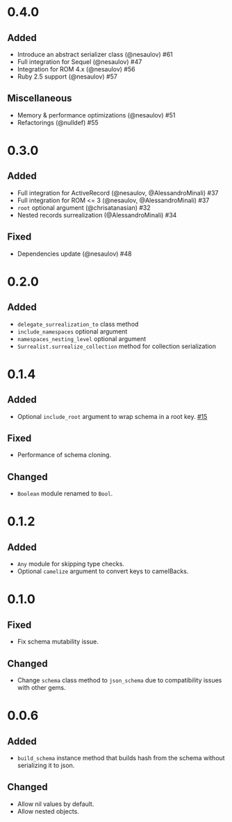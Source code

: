 # 0.4.0

## Added
* Introduce an abstract serializer class (@nesaulov) #61
* Full integration for Sequel (@nesaulov) #47
* Integration for ROM 4.x (@nesaulov) #56
* Ruby 2.5 support (@nesaulov) #57

## Miscellaneous
* Memory & performance optimizations (@nesaulov) #51
* Refactorings (@nulldef) #55

# 0.3.0

## Added
* Full integration for ActiveRecord (@nesaulov, @AlessandroMinali) #37
* Full integration for ROM <= 3 (@nesaulov, @AlessandroMinali) #37
* `root` optional argument (@chrisatanasian) #32
* Nested records surrealization (@AlessandroMinali) #34

## Fixed
* Dependencies update (@nesaulov) #48

# 0.2.0
## Added
* `delegate_surrealization_to` class method
* `include_namespaces` optional argument
* `namespaces_nesting_level` optional argument
* `Surrealist.surrealize_collection` method for collection serialization

# 0.1.4
## Added
* Optional `include_root` argument to wrap schema in a root key. [#15](https://github.com/nesaulov/surrealist/pull/15)
## Fixed
* Performance of schema cloning.
## Changed
* `Boolean` module renamed to `Bool`.

# 0.1.2
## Added
* `Any` module for skipping type checks.
* Optional `camelize` argument to convert keys to camelBacks.

# 0.1.0
## Fixed
* Fix schema mutability issue.
## Changed
* Change `schema` class method to `json_schema` due to compatibility issues with other gems.

# 0.0.6
## Added
* `build_schema` instance method that builds hash from the schema without serializing it to json.
## Changed
* Allow nil values by default.
* Allow nested objects.



